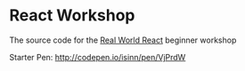 # React Workshop

The source code for the [Real World React][] beginner workshop

Starter Pen: <http://codepen.io/isinn/pen/VjPrdW>

[Real World React]: http://www.meetup.com/Real-World-React/
